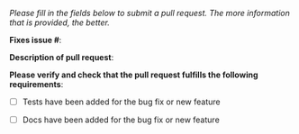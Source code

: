 *Please fill in the fields below to submit a pull request.  The more
information that is provided, the better.*

**Fixes issue #**:


**Description of pull request**:


**Please verify and check that the pull request fulfills the following
requirements**:

- [ ] Tests have been added for the bug fix or new feature
- [ ] Docs have been added for the bug fix or new feature


